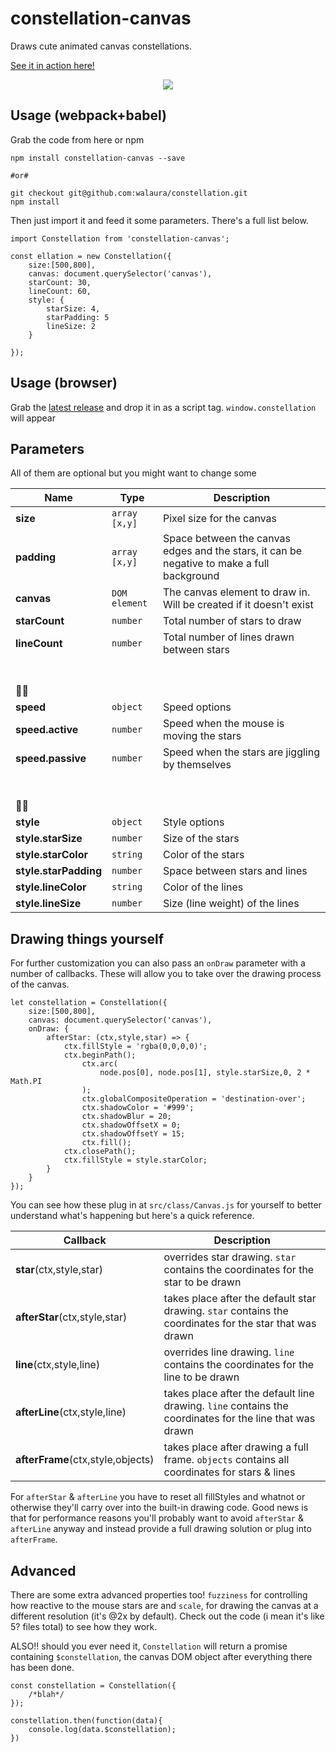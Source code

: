 # constellation-canvas
Draws cute animated canvas constellations.

[See it in action here!](https://walaura.github.io/constellation/)

<p align="center">
  <img src="http://i.imgur.com/gLCMGoi.png">
</p>




## Usage (webpack+babel)
Grab the code from here or npm

    npm install constellation-canvas --save

    #or#

    git checkout git@github.com:walaura/constellation.git
    npm install

Then just import it and feed it some parameters. There's a full list below.

    import Constellation from 'constellation-canvas';

    const ellation = new Constellation({
        size:[500,800],
        canvas: document.querySelector('canvas'),
        starCount: 30,
        lineCount: 60,
        style: {
            starSize: 4,
            starPadding: 5
            lineSize: 2
        }

    });




## Usage (browser)
Grab the [latest release](https://github.com/lawwrr/constellation/releases) and drop it in as a script tag. `window.constellation` will appear




## Parameters
All of them are optional but you might want to change some

| Name | Type | Description |
| --- | --- | --- |
| **size** | `array [x,y]` | Pixel size for the canvas |
| **padding** | `array [x,y]` | Space between the canvas edges and the stars, it can be negative to make a full background  |
| **canvas** | `DOM element` | The canvas element to draw in. Will be created if it doesn't exist |
| **starCount** | `number` | Total number of stars to draw |
| **lineCount** | `number`  | Total number of lines drawn between stars |
| <br><br>🏃‍💨 |  |  |
| **speed** | `object` | Speed options |
| **speed.active** | `number` | Speed when the mouse is moving the stars |
| **speed.passive** | `number` | Speed when the stars are jiggling by themselves |
| <br><br>👩‍🎨 |  |  |
| **style** | `object` | Style options |
| **style.starSize** | `number` | Size of the stars |
| **style.starColor** | `string` | Color of the stars  |
| **style.starPadding** | `number` | Space between stars and lines |
| **style.lineColor** | `string` | Color of the lines |
| **style.lineSize** | `number` | Size (line weight) of the lines |




## Drawing things yourself
For further customization you can also pass an `onDraw` parameter with a number of callbacks. These will allow you to take over the drawing process of the canvas.

    let constellation = Constellation({
        size:[500,800],
        canvas: document.querySelector('canvas'),
        onDraw: {
            afterStar: (ctx,style,star) => {
                ctx.fillStyle = 'rgba(0,0,0,0)';
                ctx.beginPath();
                    ctx.arc(
                        node.pos[0], node.pos[1], style.starSize,0, 2 * Math.PI
                    );
                    ctx.globalCompositeOperation = 'destination-over';
                    ctx.shadowColor = '#999';
                    ctx.shadowBlur = 20;
                    ctx.shadowOffsetX = 0;
                    ctx.shadowOffsetY = 15;
                    ctx.fill();
                ctx.closePath();
                ctx.fillStyle = style.starColor;
            }
        }
    });

You can see how these plug in at `src/class/Canvas.js` for yourself to better understand what's happening but here's a quick reference.

| Callback | Description |
| --- | --- |
| **star**(ctx,style,star) | overrides star drawing. `star` contains the coordinates for the star to be drawn |
| **afterStar**(ctx,style,star) | takes place after the default star drawing. `star` contains the coordinates for the star that was drawn |
| **line**(ctx,style,line) | overrides line drawing. `line` contains the coordinates for the line to be drawn |
| **afterLine**(ctx,style,line) | takes place after the default line drawing. `line` contains the coordinates for the line that was drawn |
| **afterFrame**(ctx,style,objects) | takes place after drawing a full frame. `objects` contains all coordinates for stars & lines |

For `afterStar` & `afterLine` you have to reset all fillStyles and whatnot or otherwise they'll carry over into the built-in drawing code. Good news is that for performance reasons you'll probably want to avoid `afterStar` & `afterLine` anyway and instead provide a full drawing solution or plug into `afterFrame`.


## Advanced
There are some extra advanced properties too! `fuzziness` for controlling how reactive to the mouse stars are and `scale`, for drawing the canvas at a different resolution (it's @2x by default). Check out the code (i mean it's like 5? files total) to see how they work.

ALSO!! should you ever need it, `Constellation` will return a promise containing `$constellation`, the canvas DOM object after everything there has been done.

    const constellation = Constellation({
        /*blah*/
    });

    constellation.then(function(data){
        console.log(data.$constellation);
    })

